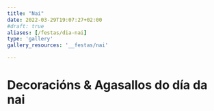 ```yaml
---
title: "Nai"
date: 2022-03-29T19:07:27+02:00
#draft: true
aliases: [/festas/dia-nai]
type: 'gallery'
gallery_resources: '__festas/nai'

---
```


# Decoracións & Agasallos do día da nai
